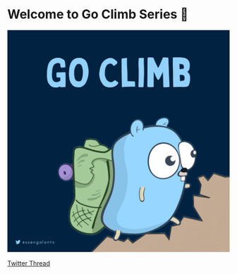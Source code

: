 # Welcome to Go Climb Series 👋

![Go Climb Cover](./cover.png)

[Twitter Thread](https://twitter.com/ssengalanto/status/1358955694339153921?s=20)
